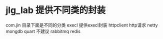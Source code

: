 # jlg_lab 提供不同类的封装
com.jin 目录下面是不同的分类
execl 提供execl封装
httpclient http请求
netty
mongdb
quart 不建议
rabbitmq
redis 
